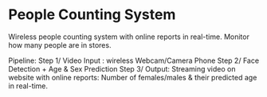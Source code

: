 # People Counting System
Wireless people counting system with online reports in real-time. 
Monitor how many people are in stores.

Pipeline:
Step 1/ Video Input : wireless Webcam/Camera Phone 
Step 2/ Face Detection + Age & Sex Prediction
Step 3/ Output: Streaming video on website with online reports: Number of females/males & their predicted age in real-time. 

